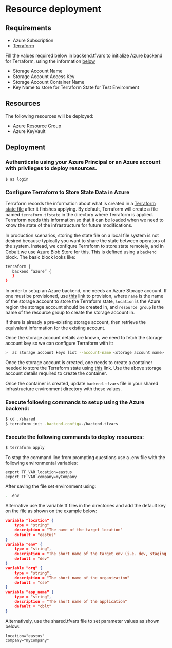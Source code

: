 
# Resource deployment

## Requirements

- Azure Subscription
- [Terraform](https://www.terraform.io/downloads.html)

Fill the values required below in backend.tfvars to initialize Azure backend for Terraform, using the information [below](###Configure-Terraform-to-Store-State-Data-in-Azure)

- Storage Account Name
- Storage Account Access Key
- Storage Account Container Name
- Key Name to store for Terraform State for Test Environment


## Resources


The following resources will be deployed:
- Azure Resource Group
- Azure KeyVault 

## Deployment

### Authenticate using your Azure Principal or an Azure account with privileges to deploy resources.

``` bash
$ az login
```

### Configure Terraform to Store State Data in Azure

Terraform records the information about what is created in a [Terraform state file](https://www.terraform.io/docs/state/) after it finishes applying.  By default, Terraform will create a file named `terraform.tfstate` in the directory where Terraform is applied.  Terraform needs this information so that it can be loaded when we need to know the state of the infrastructure for future modifications.

In production scenarios, storing the state file on a local file system is not desired because typically you want to share the state between operators of the system.  Instead, we configure Terraform to store state remotely, and in Cobalt we use Azure Blob Store for this.  This is defined using a `backend` block.  The basic block looks like:

```bash
terraform {
   backend “azure” {
   }
}
```

In order to setup an Azure backend, one needs an Azure Storage account.  If one must be provisioned, use [this](https://docs.microsoft.com/en-us/cli/azure/storage/account?view=azure-cli-latest#az-storage-account-create) link to provision, where `name` is the name of the storage account to store the Terraform state, `location` is the Azure region the storage account should be created in, and `resource group` is the name of the resource group to create the storage account in.  

If there is already a pre-existing storage account, then retrieve the equivalent information for the existing account.

Once the storage account details are known, we need to fetch the storage account key so we can configure Terraform with it:

```bash
>  az storage account keys list --account-name <storage account name>
```

Once the storage account is created, one needs to create a container needed to store the Terraform state using [this](https://docs.microsoft.com/en-us/cli/azure/storage/container?view=azure-cli-latest#az-storage-container-create) link. Use the above storage account details required to create the container. 

Once the container is created, update `backend.tfvars` file in your shared infrastructure environment directory with these values. 

### Execute following commands to setup using the Azure backend:

``` bash
$ cd ./shared
$ terraform init -backend-config=./backend.tfvars
```

### Execute the following commands to deploy resources:

``` bash
$ terraform apply
```

To stop the command line from prompting questions use a .env file with the following environmental variables:

```
export TF_VAR_location=eastus
export TF_VAR_company=myCompany
```

After saving the file set environment using:

``` bash
. .env
```

Alternative use the variable.tf files in the directories and add the default key on the file as shown on the example below:

``` json
variable "location" {
    type = "string"
    description = "The name of the target location"
    default = "eastus"
}
variable "env" {
    type = "string",
    description = "The short name of the target env (i.e. dev, staging, or prod)"
    default = "dev"
}
variable "org" {
    type = "string",
    description = "The short name of the organization"
    default = "cse"
}
variable "app_name" {
    type = "string",
    description = "The short name of the application"
    default = "cblt"
}

```

Alternatively, use the shared.tfvars file to set parameter values as shown below:

``` 
location="eastus"
company="myCompany"
```
